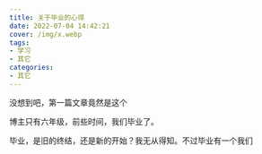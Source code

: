 ```yaml
---
title: 关于毕业的心得
date: 2022-07-04 14:42:21
cover: /img/x.webp
tags: 
- 学习
- 其它
categories: 
- 其它
---
```

没想到吧，第一篇文章竟然是这个

博主只有六年级，前些时间，我们毕业了。

毕业，是旧的终结，还是新的开始？我无从得知。不过毕业有一个我们